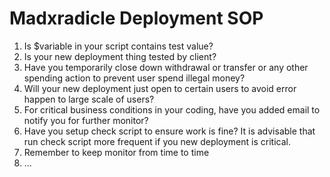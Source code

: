 # Madxradicle Deployment SOP

1. Is $variable in your script contains test value?
2. Is your new deployment thing tested by client?
3. Have you temporarily close down withdrawal or transfer or any other spending action to prevent user spend illegal money?
4. Will your new deployment just open to certain users to avoid error happen to large scale of users?
5. For critical business conditions in your coding, have you added email to notify you for further monitor?
6. Have you setup check script to ensure work is fine? It is advisable that run check script more frequent if you new deployment is critical.
7. Remember to keep monitor from time to time
8. ...
